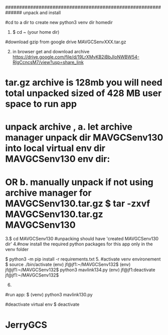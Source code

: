 ##############################################################
unpack and install

  #cd to a dir to create new python3 venv dir homedir
1. $ cd ~ (your home dir)

  #download gzip from google drive MAVGCSenvXXX.tar.gz 
  
2. in browser get and download archive https://drive.google.com/file/d/19LrXMyKB2iBbJIoNWBW54-RlgCcncsM7/view?usp=share_link 
  # tar.gz archive is 128mb you will need total unpacked sized of 428 MB user space to run app
  #   unpack archive , a. let archive manager unpack dir MAVGCSenv130 into local virtual env dir MAVGCSenv130 env dir:
  # OR b. manually unpack if not using archive manager for MAVGCSenv130.tar.gz  $ tar -zxvf  MAVGCSenv130.tar.gz MAVGCSenv130
3.$ cd MAVGCSenv130         #unpacking should have 'created MAVGCSenv130 dir'
4.#now install the required python packages for this app only in the venv folder

$ python3 -m pip install -r requirements.txt
5.
  #activate venv environement
$ source ./bin/activate
(env) jf@jf1:~/MAVGCSenv132$ 
(env) jf@jf1:~/MAVGCSenv132$ python3 mavlink134.py
(env) jf@jf1:deactivate
jf@jf1:~/MAVGCSenv132$ 

6.
  #run app:
$ (venv) python3 mavlink130.py

  #deactivate virtual env
$ deactivate 
# JerryGCS
